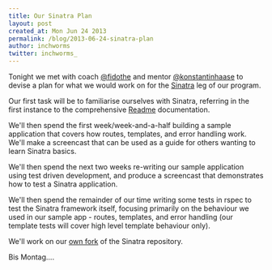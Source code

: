 ```yaml
---
title: Our Sinatra Plan
layout: post
created_at: Mon Jun 24 2013
permalink: /blog/2013-06-24-sinatra-plan
author: inchworms
twitter: inchworms_
---
```


Tonight we met with coach [@fidothe](https://twitter.com/fidothe) and mentor [@konstantinhaase](https://twitter.com/konstantinhaase) to devise a plan for what we would work on for the [Sinatra](http://www.sinatrarb.com/) leg of our program.

Our first task will be to familiarise ourselves with Sinatra, referring in the first instance to the comprehensive [Readme](http://www.sinatrarb.com/intro.html) documentation.

We'll then spend the first week/week-and-a-half building a sample application that covers how routes, templates, and error handling work. We'll make a screencast that can be used as a guide for others wanting to learn Sinatra basics.

We'll then spend the next two weeks re-writing our sample application using test driven development, and produce a screencast that demonstrates how to test a Sinatra application.

We'll then spend the remainder of our time writing some tests in rspec to test the Sinatra framework itself, focusing primarily on the behaviour we used in our sample app - routes, templates, and error handling (our template tests will cover high level template behaviour only).

We'll work on our [own fork](https://github.com/inchworms/sinatra) of the Sinatra repository.

Bis Montag....

